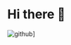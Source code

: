 # Hi there 👋

<!--
**Anoop-Kumar-31/Anoop-Kumar-31** is a ✨ _special_ ✨ repository because its `README.md` (this file) appears on your GitHub profile.

Here are some ideas to get you started:

- 🔭 I’m currently working on ...
- 🌱 I’m currently learning ...
- 👯 I’m looking to collaborate on ...
- 🤔 I’m looking for help with ...
- 💬 Ask me about ...
- 📫 How to reach me: ...
- 😄 Pronouns: ...
- ⚡ Fun fact: ...
-->
<a herf="https://github.com/Anoop-Kumar-31">![github](https://img.shields.io/badge/GitHub-000000?style=for-the-badge&logo=GitHub&logoColor=white)]
</a>

